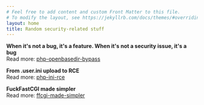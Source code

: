 ```yaml
---
# Feel free to add content and custom Front Matter to this file.
# To modify the layout, see https://jekyllrb.com/docs/themes/#overriding-theme-defaults
layout: home
title: Random security-related stuff
---
```


**When it's not a bug, it's a feature. When it's not a security issue, it's a bug**\
Read more: [php-openbasedir-bypass](/stuff/2023/01/30/php-bug.html)

**From .user.ini upload to RCE**\
Read more: [php-ini-rce](/stuff/2023/02/01/php-ini.html)

**FuckFastCGI made simpler**\
Read more: [ffcgi-made-simpler](/stuff/2023/02/05/php-ffcgi.html)